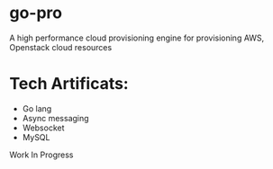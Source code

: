 # go-pro
A high performance cloud provisioning engine for provisioning AWS, Openstack cloud resources

# Tech Artificats:
  * Go lang
  * Async messaging 
  * Websocket
  * MySQL

Work In Progress
